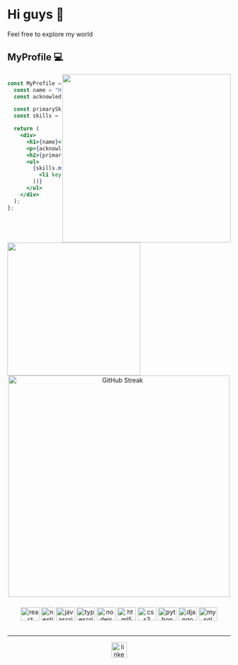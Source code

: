 # Hi guys 👋

Feel free to explore my world

## MyProfile 💻


<img align="right" width="380" src="https://quotes-github-readme.vercel.app/api?type=vertical&theme=dracula" />

```jsx

const MyProfile = () => {
  const name = "Henrique de Oliveira Santos";
  const acknowledgements = "Software Development";

  const primarySkillset = "Some Skills";
  const skills = ["React", "NextJs", "TypeScript", "Node.js"];

  return (
    <div>
      <h1>{name}</h1>
      <p>{acknowledgements}</p>
      <h2>{primarySkillset}</h2>
      <ul>
        {skills.map((skill, index) => (
          <li key={index}>{skill}</li>
        ))}
      </ul>
    </div>
  );
};


```

###

<img width="300" align="left" src="https://github-readme-stats.vercel.app/api/top-langs/?username=hernique33comiitei&theme=dracula&hide_langs_below=1" />

<div align="center" >
  <img width="500" src="http://github-readme-streak-stats.herokuapp.com?user=hernique33comiitei&theme=one-dark-pro" alt="GitHub Streak" />
</div>


###

<div align="center">
  <img src="https://cdn.jsdelivr.net/gh/devicons/devicon/icons/react/react-original.svg" height="30" width="42" alt="react logo"  />
  <img src="https://files.raycast.com/4dnlt8m2mcb98bzc4zb8pggc4csi" height="30" width="auto" alt="nextjs logo" />
  <img src="https://cdn.jsdelivr.net/gh/devicons/devicon/icons/javascript/javascript-original.svg" height="30" width="42" alt="javascript logo"  />
  <img src="https://cdn.jsdelivr.net/gh/devicons/devicon/icons/typescript/typescript-plain.svg" height="30" width="42" alt="typescript logo"  />
  <img src="https://cdn.jsdelivr.net/gh/devicons/devicon/icons/nodejs/nodejs-original.svg" height="30" width="42" alt="nodejs logo"  />
  <img src="https://cdn.jsdelivr.net/gh/devicons/devicon/icons/html5/html5-original.svg" height="30" width="42" alt="html5 logo"  />
  <img src="https://cdn.jsdelivr.net/gh/devicons/devicon/icons/css3/css3-original.svg" height="30" width="42" alt="css3 logo"  />
  <img src="https://cdn.jsdelivr.net/gh/devicons/devicon/icons/python/python-original.svg" height="30" width="42" alt="python logo"  />
  <img src="https://cdn.jsdelivr.net/gh/devicons/devicon/icons/django/django-plain.svg" height="30" width="42" alt="django logo"  />
  <img src="https://cdn.jsdelivr.net/gh/devicons/devicon/icons/mysql/mysql-original.svg" height="30" width="42" alt="mysql logo"  />      
</div>

<br>

<hr>


<div align="center">
  <a href="https://www.linkedin.com/in/henrique-oliveira-1639a924a/" target="_blank">
    <img src="https://img.shields.io/static/v1?message=LinkedIn&logo=linkedin&label=&color=0077B5&logoColor=white&labelColor=&style=for-the-badge" height="35" alt="linkedin logo"  />
  </a>
</div>
